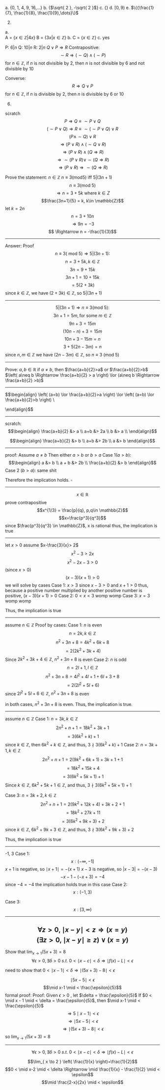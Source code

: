 a.
{0, 1, 4, 9, 16,...}
b.
{$\sqrt{ 2 }, -\sqrt{ 2 }$}
c.
{}
d.
$[0,9)$
e.
$\{{\frac{1}{7}, \frac{1}{8}, \frac{1}{9},\dots}\}$

2.
a.\
A = $\{x\in \mathbb{Z}|4x\}$
B = $\{3x| x\in \mathbb{Z}\}$
b.
C = $\{x \in \mathbb{Z}\}$
c.
yes

P: $6| n$
Q: $10 | n$
R: $2|n$
$Q \lor P \Rightarrow R$
Contrapositive:
$$\sim R \Rightarrow (\sim Q) \land (\sim P)$$
for $n \in \mathbb{Z}$, if $n$ is not divisible by 2, then $n$ is not divisible by 6 and not divisible by 10

Converse:
$$R \Rightarrow Q \lor P$$
for $n \in \mathbb{Z}$, if $n$ is divisible by 2, then $n$ is divisible by 6 or 10


6.
scratch
$$P\Rightarrow Q \equiv \sim P \lor Q$$
$$(\sim P\lor Q) \Rightarrow R \equiv \sim(\sim P\lor Q)\lor R$$
$$(P\land \sim Q)\lor R$$
$$\Rightarrow (P \lor R) \land (\sim Q \lor R)$$
$$\Rightarrow (P \lor R) \land (Q\Rightarrow R)$$
$$\Rightarrow \sim(P\lor R) \lor \sim(Q\Rightarrow R)$$
$$\Rightarrow (P\lor R) \Rightarrow \sim(Q\Rightarrow R)$$

Prove the statement: $n\in\mathbb{Z}$ $n \equiv 3 (\text{mod} 5)$ iff $5 | (3n+1)$
$$n \equiv 3 (\text{mod }5)$$
$$\Rightarrow n = 3+ 5k \text{ where } k\in Z$$
$$\frac{3n+1}{5} = k, k\in \mathbb{Z}$$
let $k = 2n$
$$n = 3 + 10n$$
$$\Rightarrow 9n= -3$$
$$ \Rightarrow n = -\frac{1}{3}$$
___
Answer: Proof
$$n \equiv 3 (\text{ mod } 5) \Rightarrow 5 | (3n+1):$$
$$n = 3 + 5k, k \in \mathbb{Z}$$
$$3n = 9 + 15k$$
$$3n+1 = 10+15k$$
$$= 5(2+3k)$$
since $k \in \mathbb{Z}$, we have $(2+3k) \in \mathbb{Z}$, so $5 | (3n+1)$

___
$$5 | (3n+1) \Rightarrow n \equiv 3 (\text{mod 5}):$$
$$3n+1 = 5m, \text{for some } m \in \mathbb{Z}$$
$$9n + 3 = 15m$$
$$(10n  -n) + 3 = 15m$$
$$10n+3 -15m = n$$
$$3 + 5(2n-3m) = n$$
since $n, m \in \mathbb{Z}$ we have $(2n-3m) \in \mathbb{Z}$, so $n \equiv 3 \text{ (mod 5)}$
___

Prove:
$a, b \in \mathbb{R}$
if $a\neq b$, then $\frac{a+b}{2}>a$ or $\frac{a+b}{2}>b$
$\left( a\neq b \Rightarrow \frac{a+b}{2} > a \right) \lor (a\neq b \Rightarrow \frac{a+b}{2} >b)$ 
___
$$\begin{align}
\left( (a=b) \lor \frac{a+b}{2}>a \right) \lor \left( (a=b) \lor \frac{a+b}{2}>b \right) \\

\end{align}$$
___
scratch:
$$\begin{align}
\frac{a+b}{2} &> a \\
a+b &> 2a \\
b &> a \\
\end{align}$$

$$\begin{align}
\frac{a+b}{2} &> b \\
a+b &> 2b \\
a &> b
\end{align}$$
___
proof:
Assume $a\neq b$
Then either $a>b$ or $b>a$
Case 1$(a>b):$
$$\begin{align}
a &> b \\
a + b &> 2b \\
\frac{a+b}{2} &> b
\end{align}$$
Case 2 ($b>a$): 
same shit

Therefore the implication holds. $\square$

---
$$x \in \mathbb{R}$$
prove contrapositive
$$x^{1/3} = \frac{p}{q}, p,q\in \mathbb{Z}$$
$$x=\frac{p^3}{q^3}$$
since $\frac{p^3}{q^3} \in \mathbb{Z}$, x is rational
thus, the implication is true

---
let $x>0$
assume $x-\frac{3}{x}> 2$
$$x^2-3>2x$$
$$x^2-2x-3>0$$ (since $x>0$)
$$(x-3)(x+1)>0$$
we will solve by cases
Case 1: $x > 3$
since $x-3 >0$ and $x+1 > 0$
thus, because a positive number multiplied by another positive number is positive, $(x-3)(x+1)>0$
Case 2: $0<x<3$
womp womp
Case 3: $x = 3$
womp womp

Thus, the implication is true

---
assume $n\in\mathbb{Z}$
Proof by cases:
Case 1: $n$ is even
$$n = 2k, k \in \mathbb{Z}$$
$$n^2+3n+8=4k^2+6k+8$$
$$=2(2k^2+3k+4)$$
Since $2k^2+3k+4\in\mathbb{Z}$, $n^2+3n+8$ is even
Case 2: $n$ is odd
$$ n = 2l + 1, l \in \mathbb{Z}$$
$$n^2+3n+8 = 4l^2+4l+1+6l+3+8$$
$$=2(2l^2+5l+6)$$
since $2l^2+5l+6 \in \mathbb{Z}$, $n^2+3n+8$ is even

in both cases, $n^2+3n+8$ is even. Thus, the implication is true.

---


assume $n \in \mathbb{Z}$
Case 1: $n = 3k, k \in \mathbb{Z}$
$$2n^2+n+1=18k^2+3k+1$$
$$=3(6k^2+k)+1$$
since $k \in \mathbb{Z}$, then $6k^2+k \in \mathbb{Z}$, and thus, $3 \nmid 3(6k^2+k)+1$ 
Case 2: $n = 3k+1, k \in\mathbb{Z}$
$$2n^2+n+1 = 2(9k^2+6k+1)+3k+1+1$$
$$=18k^2+15k+4$$
$$=3(6k^2+5k+1)+1$$
Since $k \in \mathbb{Z}$, $6k^2+5k+1 \in \mathbb{Z}$, and thus, $3 \nmid 3(6k^2+5k+1)+1$ 

Case 3: $n = 3k+2, k\in \mathbb{Z}$
$$2n^2+n+1 = 2(9k^2+12k+4)+3k+2+1$$
$$=18k^2+27k+11$$
$$=3(6k^2+9k+3)+2$$
since $k \in \mathbb{Z}$, $6k^2+9k+3 \in \mathbb{Z}$, and thus, $3 \nmid 3(6k^2+9k+3)+2$

Thus, the implication is true

---

-1, 3
Case 1:
$$x: (-\infty,-1]$$
$x+1$ is negative, so $\mid x+1 \mid = -(x+1)$
$x-3$ is negative, so $|x-3| = -(x-3)$ 
$$-x-1-(-x+3)=-4$$
since $-4=-4$ the implication holds true in this case
Case 2:
$$x: (-1,3)$$

Case 3:
$$x: [3,\infty)$$


---

$$\forall z > 0, \mid x - y \mid < z \Rightarrow (x=y)$$
$$(\exists z > 0, \mid x-y \mid \geq z) \lor (x = y)$$
---


Show that $\lim_{ x \to 1 }(5x+3) = 8$
$$\forall \epsilon > 0, \exists \delta > 0 \text{ } s.t. \text{ } 0 < \mid x - c \mid < \delta \Rightarrow \mid f(x) - L \mid  < \epsilon$$

need to show that $0 < \mid x - 1 \mid < \delta \Rightarrow \mid (5x+3)-8 \mid < \epsilon$

$$\mid  5x-5 \mid < \epsilon$$
$$\mid x-1 \mid < \frac{\epsilon}{5}$$
formal proof:
Proof:
Given $\epsilon > 0$ , let $\delta = \frac{\epsilon}{5}$
If $0 < \mid x - 1 \mid < \delta = \frac{\epsilon}{5}$, 
then $\mid x-1 \mid < \frac{\epsilon}{5}$
$$\Rightarrow 5 \mid x-1 \mid  < \epsilon$$
$$\Rightarrow \mid 5x-5 \mid  < \epsilon$$
$$\Rightarrow \mid (5x+3)-8 \mid < \epsilon$$
so $\lim_{ x \to 1 }(5x+3)=8$


___


$$\forall \epsilon > 0, \exists \delta > 0 \text{ } s.t. \text{ } 0 < \mid x - c \mid < \delta \Rightarrow \mid f(x) - L \mid  < \epsilon$$


$$\lim_{ x \to 2 } \left( \frac{1}{x} \right)=\frac{1}{2}$$
$$0 < \mid x-2 \mid < \delta \Rightarrow \mid \frac{1}{x} - \frac{1}{2} \mid < \epsilon$$
$$\mid  \frac{2-x}{2x} \mid < \epsilon$$
